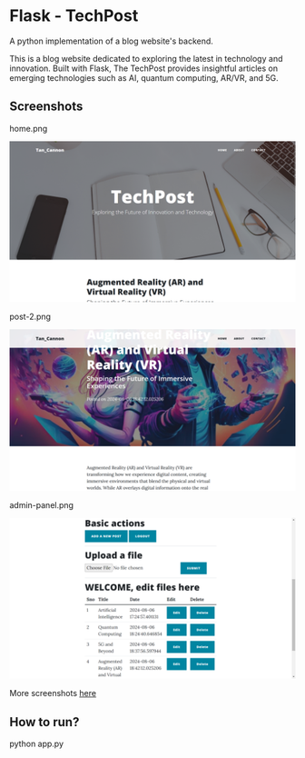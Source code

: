 
# Flask - TechPost

A python implementation of a blog website's backend.

This is a blog website dedicated to exploring the latest in technology and innovation. Built with Flask, The TechPost provides insightful articles on emerging technologies such as AI, quantum computing, AR/VR, and 5G. 

## Screenshots

home.png

![App Screenshot](https://github.com/TanCannon/TechPost/blob/main/screenshots/home.png)

post-2.png

![App Screenshot](https://github.com/TanCannon/TechPost/blob/main/screenshots/post-2.png)

admin-panel.png

![App Screenshot](https://github.com/TanCannon/TechPost/blob/main/screenshots/admin-panel.png)


More screenshots [here](https://github.com/TanCannon/TechPost/tree/main/screenshots)

## How to run?

python app.py
